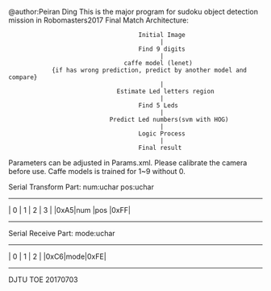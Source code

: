 @author:Peiran Ding
This is the major program for sudoku object detection mission in Robomasters2017 Final Match
Architecture:

                                        Initial Image
                                              | 
                                        Find 9 digits
                                              |
                                    caffe model (lenet) 
                {if has wrong prediction, predict by another model and compare}
                                              |
                                  Estimate Led letters region
                                              |
                                        Find 5 Leds
                                              |
                                Predict Led numbers(svm with HOG)
                                              |
                                        Logic Process
                                              |
                                        Final result
Parameters can be adjusted in Params.xml.
Please calibrate the camera before use.
Caffe models is trained for 1~9 without 0.

Serial Transform Part:
num:uchar pos:uchar
______________________________________________________
| 0  | 1  | 2  | 3  |
|0xA5|num |pos |0xFF|
______________________________________________________
Serial Receive Part:
mode:uchar
______________________________________________________
| 0  | 1  | 2  |
|0xC6|mode|0xFE|
______________________________________________________
DJTU TOE 
20170703
